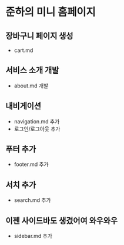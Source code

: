 # 준하의 미니 홈페이지

## 장바구니 페이지 생성
- cart.md

## 서비스 소개 개발
- about.md 개발

## 내비게이션
- navigation.md 추가
- 로그인/로그아웃 추가

## 푸터 추가
- footer.md 추가

## 서치 추가
- search.md 추가

## 이젠 사이드바도 생겼어여 와우와우
- sidebar.md 추가
